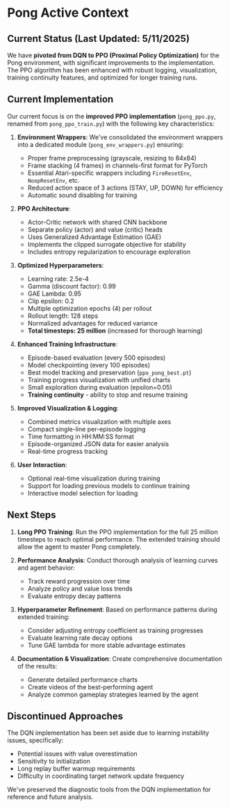 # Pong Active Context

## Current Status (Last Updated: 5/11/2025)

We have **pivoted from DQN to PPO (Proximal Policy Optimization)** for the Pong environment, with significant improvements to the implementation. The PPO algorithm has been enhanced with robust logging, visualization, training continuity features, and optimized for longer training runs.

## Current Implementation

Our current focus is on the **improved PPO implementation** (`pong_ppo.py`, renamed from `pong_ppo_train.py`) with the following key characteristics:

1. **Environment Wrappers**: We've consolidated the environment wrappers into a dedicated module (`pong_env_wrappers.py`) ensuring:
   * Proper frame preprocessing (grayscale, resizing to 84x84)
   * Frame stacking (4 frames) in channels-first format for PyTorch
   * Essential Atari-specific wrappers including `FireResetEnv`, `NoopResetEnv`, etc.
   * Reduced action space of 3 actions (STAY, UP, DOWN) for efficiency
   * Automatic sound disabling for training

2. **PPO Architecture**:
   * Actor-Critic network with shared CNN backbone
   * Separate policy (actor) and value (critic) heads
   * Uses Generalized Advantage Estimation (GAE)
   * Implements the clipped surrogate objective for stability
   * Includes entropy regularization to encourage exploration

3. **Optimized Hyperparameters**:
   * Learning rate: 2.5e-4
   * Gamma (discount factor): 0.99
   * GAE Lambda: 0.95
   * Clip epsilon: 0.2
   * Multiple optimization epochs (4) per rollout
   * Rollout length: 128 steps
   * Normalized advantages for reduced variance
   * **Total timesteps: 25 million** (increased for thorough learning)

4. **Enhanced Training Infrastructure**:
   * Episode-based evaluation (every 500 episodes)
   * Model checkpointing (every 100 episodes)
   * Best model tracking and preservation (`ppo_pong_best.pt`)
   * Training progress visualization with unified charts
   * Small exploration during evaluation (epsilon=0.05)
   * **Training continuity** - ability to stop and resume training

5. **Improved Visualization & Logging**:
   * Combined metrics visualization with multiple axes
   * Compact single-line per-episode logging
   * Time formatting in HH:MM:SS format
   * Episode-organized JSON data for easier analysis
   * Real-time progress tracking

6. **User Interaction**:
   * Optional real-time visualization during training
   * Support for loading previous models to continue training
   * Interactive model selection for loading

## Next Steps

1. **Long PPO Training**: Run the PPO implementation for the full 25 million timesteps to reach optimal performance. The extended training should allow the agent to master Pong completely.

2. **Performance Analysis**: Conduct thorough analysis of learning curves and agent behavior:
   * Track reward progression over time
   * Analyze policy and value loss trends
   * Evaluate entropy decay patterns

3. **Hyperparameter Refinement**: Based on performance patterns during extended training:
   * Consider adjusting entropy coefficient as training progresses
   * Evaluate learning rate decay options
   * Tune GAE lambda for more stable advantage estimates

4. **Documentation & Visualization**: Create comprehensive documentation of the results:
   * Generate detailed performance charts
   * Create videos of the best-performing agent
   * Analyze common gameplay strategies learned by the agent

## Discontinued Approaches

The DQN implementation has been set aside due to learning instability issues, specifically:
* Potential issues with value overestimation
* Sensitivity to initialization
* Long replay buffer warmup requirements
* Difficulty in coordinating target network update frequency

We've preserved the diagnostic tools from the DQN implementation for reference and future analysis.
